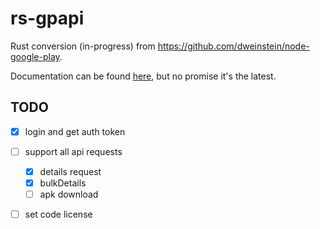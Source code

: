 rs-gpapi
==========

Rust conversion (in-progress) from https://github.com/dweinstein/node-google-play.

Documentation can be found [here](https://dweinstein.github.io/rs-google-play/gpapi/), but no promise it's the latest.

TODO
----
- [x] login and get auth token
- [ ] support all api requests
  - [x] details request
  - [x] bulkDetails
  - [ ] apk download
- [ ] set code license

